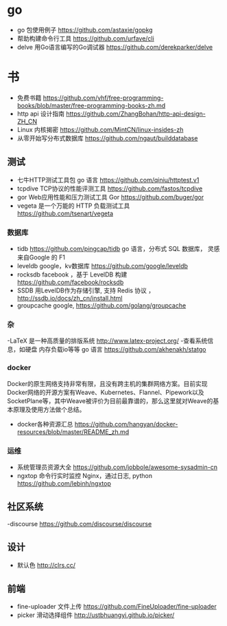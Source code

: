 # go
- go 包使用例子 https://github.com/astaxie/gopkg
- 帮助构建命令行工具 https://github.com/urfave/cli
- delve 用Go语言编写的Go调试器 https://github.com/derekparker/delve


# 书
- 免费书籍
https://github.com/vhf/free-programming-books/blob/master/free-programming-books-zh.md
- http api 设计指南 https://github.com/ZhangBohan/http-api-design-ZH_CN
- Linux 内核揭密 https://github.com/MintCN/linux-insides-zh
- 从零开始写分布式数据库 https://github.com/ngaut/builddatabase



## 测试
- 七牛HTTP测试工具包 go 语言  https://github.com/qiniu/httptest.v1
- tcpdive TCP协议的性能评测工具 https://github.com/fastos/tcpdive
- gor Web应用性能和压力测试工具 Gor https://github.com/buger/gor
- vegeta 是一个万能的 HTTP 负载测试工具 https://github.com/tsenart/vegeta



### 数据库
- tidb  https://github.com/pingcap/tidb go 语言，分布式 SQL 数据库， 灵感来自Google 的 F1
- leveldb google，kv数据库  https://github.com/google/leveldb
- rocksdb facebook ，基于 LevelDB 构建  https://github.com/facebook/rocksdb
- SSDB  用LevelDB作为存储引擎, 支持 Redis 协议 ，http://ssdb.io/docs/zh_cn/install.html
- groupcache google, https://github.com/golang/groupcache

### 杂
-LaTeX 是一种高质量的排版系统 http://www.latex-project.org/
-查看系统信息，如硬盘 内存负载io等等 go 语言 https://github.com/akhenakh/statgo


### docker
Docker的原生网络支持非常有限，且没有跨主机的集群网络方案。目前实现Docker网络的开源方案有Weave、Kubernetes、Flannel、Pipework以及SocketPlane等，其中Weave被评价为目前最靠谱的，那么这里就对Weave的基本原理及使用方法做个总结。

- docker各种资源汇总 https://github.com/hangyan/docker-resources/blob/master/README_zh.md


### 运维
- 系统管理员资源大全 https://github.com/jobbole/awesome-sysadmin-cn
- ngxtop 命令行实时监控 Nginx，通过日志, python https://github.com/lebinh/ngxtop

## 社区系统
-discourse https://github.com/discourse/discourse


## 设计
- 默认色 http://clrs.cc/


## 前端
- fine-uploader 文件上传 https://github.com/FineUploader/fine-uploader
- picker 滑动选择组件 http://ustbhuangyi.github.io/picker/
